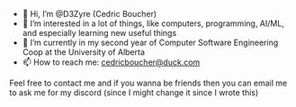 - 👋 Hi, I’m @D3Zyre (Cedric Boucher)
- 👀 I’m interested in a lot of things, like computers, programming, AI/ML, and especially learning new useful things
- 🌱 I’m currently in my second year of Computer Software Engineering Coop at the University of Alberta
- 📫 How to reach me: cedricboucher@duck.com

Feel free to contact me and if you wanna be friends then you can email me to ask me for my discord (since I might change it since I wrote this)

<!---
D3Zyre/D3Zyre is a ✨ special ✨ repository because its `README.md` (this file) appears on your GitHub profile.
You can click the Preview link to take a look at your changes.
--->
